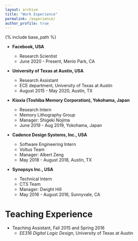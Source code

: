 ```yaml
---
layout: archive
title: "Work Experience"
permalink: /experience/
author_profile: true
---
```


{% include base_path %}

* **Facebook, USA**
  * Research Scientist 
  * June 2020 - Present, Menlo Park, CA

* **University of Texas at Austin, USA**
  * Research Assistant 
  * ECE department, University of Texas at Austin
  * August 2015 - May 2020, Austin, TX

* **Kioxia (Toshiba Memory Corporation), Yokohama, Japan**
  * Research Intern
  * Memory Lithography Group
  * Manager: Shigeki Nojima
  * June 2019 - Aug 2019, Yokohama, Japan

* **Cadence Design Systems, Inc., USA**
  * Software Engineering Intern
  * Voltus Team
  * Manager: Albert Zeng
  * May 2018 - August 2018, Austin, TX

* **Synopsys Inc., USA**
  * Technical Intern
  * CTS Team
  * Manager: Dwight Hill 
  * May 2016 - August 2016, Sunnyvale, CA


# Teaching Experience

* Teaching Assistant, Fall 2015 and Spring 2016
  * *EE316 Digital Logic Design*, University of Texas at Austin
